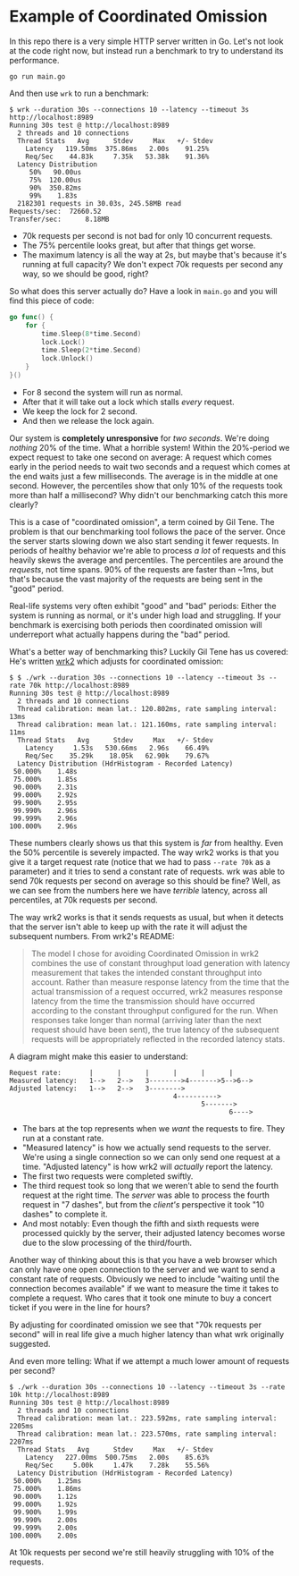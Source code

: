 # Example of Coordinated Omission

In this repo there is a very simple HTTP server written in Go.
Let's not look at the code right now, but instead run a benchmark to try to understand its performance.

```
go run main.go
```

And then use `wrk` to run a benchmark:

```
$ wrk --duration 30s --connections 10 --latency --timeout 3s http://localhost:8989
Running 30s test @ http://localhost:8989
  2 threads and 10 connections
  Thread Stats   Avg      Stdev     Max   +/- Stdev
    Latency   119.50ms  375.86ms   2.00s    91.25%
    Req/Sec    44.83k     7.35k   53.38k    91.36%
  Latency Distribution
     50%   90.00us
     75%  120.00us
     90%  350.82ms
     99%    1.83s
  2182301 requests in 30.03s, 245.58MB read
Requests/sec:  72660.52
Transfer/sec:      8.18MB
```

- 70k requests per second is not bad for only 10 concurrent requests.
- The 75% percentile looks great, but after that things get worse.
- The maximum latency is all the way at 2s, but maybe that's because it's running at full capacity?
  We don't expect 70k requests per second any way, so we should be good, right?

So what does this server actually do?
Have a look in `main.go` and you will find this piece of code:

```go
go func() {
    for {
        time.Sleep(8*time.Second)
        lock.Lock()
        time.Sleep(2*time.Second)
        lock.Unlock()
    }
}()
```

- For 8 second the system will run as normal.
- After that it will take out a lock which stalls _every_ request.
- We keep the lock for 2 second.
- And then we release the lock again.

Our system is **completely unresponsive** for _two seconds_.
We're doing _nothing_ 20% of the time.
What a horrible system!
Within the 20%-period we expect request to take one second on average:
A request which comes early in the period needs to wait two seconds and a request which comes at the end waits just a few milliseconds.
The average is in the middle at one second.
However, the percentiles show that only 10% of the requests took more than half a millisecond?
Why didn't our benchmarking catch this more clearly?

This is a case of "coordinated omission", a term coined by Gil Tene.
The problem is that our benchmarking tool follows the pace of the server.
Once the server starts slowing down we also start sending it fewer requests.
In periods of healthy behavior we're able to process _a lot_ of requests and this heavily skews the average and percentiles.
The percentiles are around the _requests_, not time spans.
90% of the requests are faster than ~1ms, but that's because the vast majority of the requests are being sent in the "good" period.

Real-life systems very often exhibit "good" and "bad" periods:
Either the system is running as normal, or it's under high load and struggling.
If your benchmark is exercising both periods then coordinated omission will underreport what actually happens during the "bad" period.

What's a better way of benchmarking this?
Luckily Gil Tene has us covered:
He's written [wrk2](https://github.com/giltene/wrk2) which adjusts for coordinated omission:

```
$ $ ./wrk --duration 30s --connections 10 --latency --timeout 3s --rate 70k http://localhost:8989
Running 30s test @ http://localhost:8989
  2 threads and 10 connections
  Thread calibration: mean lat.: 120.802ms, rate sampling interval: 13ms
  Thread calibration: mean lat.: 121.160ms, rate sampling interval: 11ms
  Thread Stats   Avg      Stdev     Max   +/- Stdev
    Latency     1.53s   530.66ms   2.96s    66.49%
    Req/Sec    35.29k    18.05k   62.90k    79.67%
  Latency Distribution (HdrHistogram - Recorded Latency)
 50.000%    1.48s
 75.000%    1.85s
 90.000%    2.31s
 99.000%    2.92s
 99.900%    2.95s
 99.990%    2.96s
 99.999%    2.96s
100.000%    2.96s
```

These numbers clearly shows us that this system is _far_ from healthy.
Even the 50% percentile is severely impacted.
The way wrk2 works is that you give it a target request rate (notice that we had to pass `--rate 70k` as a parameter) and it tries to send a constant rate of requests.
wrk was able to send 70k requests per second on average so this should be fine?
Well, as we can see from the numbers here we have _terrible_ latency, across all percentiles, at 70k requests per second.

The way wrk2 works is that it sends requests as usual, but when it detects that the server isn't able to keep up with the rate it will adjust the subsequent numbers.
From wrk2's README:

> The model I chose for avoiding Coordinated Omission in wrk2 combines the use of constant throughput load generation with latency measurement that takes the intended constant throughput into account. Rather than measure response latency from the time that the actual transmission of a request occurred, wrk2 measures response latency from the time the transmission should have occurred according to the constant throughput configured for the run. When responses take longer than normal (arriving later than the next request should have been sent), the true latency of the subsequent requests will be appropriately reflected in the recorded latency stats.

A diagram might make this easier to understand:

```
Request rate:       |      |      |      |      |      |
Measured latency:   1-->   2-->   3-------->4------->5-->6-->
Adjusted latency:   1-->   2-->   3-------->
                                         4---------->
                                                5------->
                                                       6---->
```

- The bars at the top represents when we _want_ the requests to fire.
  They run at a constant rate.
- "Measured latency" is how we actually send requests to the server.
  We're using a single connection so we can only send one request at a time.
  "Adjusted latency" is how wrk2 will _actually_ report the latency.
- The first two requests were completed swiftly.
- The third request took so long that we weren't able to send the fourth request at the right time. 
  The _server_ was able to process the fourth request in "7 dashes", but from the _client's_ perspective it took "10 dashes" to complete it.
- And most notably: Even though the fifth and sixth requests were processed quickly by the server, their adjusted latency becomes worse due to the slow processing of the third/fourth.

Another way of thinking about this is that you have a web browser which can only have one open connection to the server and we want to send a constant rate of requests.
Obviously we need to include "waiting until the connection becomes available" if we want to measure the time it takes to complete a request.
Who cares that it took one minute to buy a concert ticket if you were in the line for hours?

By adjusting for coordinated omission we see that "70k requests per second" will in real life give a much higher latency than what wrk originally suggested.

And even more telling: What if we attempt a much lower amount of requests per second?

```
$ ./wrk --duration 30s --connections 10 --latency --timeout 3s --rate 10k http://localhost:8989
Running 30s test @ http://localhost:8989
  2 threads and 10 connections
  Thread calibration: mean lat.: 223.592ms, rate sampling interval: 2205ms
  Thread calibration: mean lat.: 223.570ms, rate sampling interval: 2207ms
  Thread Stats   Avg      Stdev     Max   +/- Stdev
    Latency   227.00ms  500.75ms   2.00s    85.63%
    Req/Sec     5.00k     1.47k    7.28k    55.56%
  Latency Distribution (HdrHistogram - Recorded Latency)
 50.000%    1.25ms
 75.000%    1.86ms
 90.000%    1.12s
 99.000%    1.92s
 99.900%    1.99s
 99.990%    2.00s
 99.999%    2.00s
100.000%    2.00s
```

At 10k requests per second we're still heavily struggling with 10% of the requests.